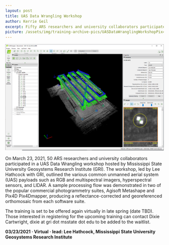 ```yaml
---
layout: post
title: UAS Data Wrangling Workshop
author: Kerrie Geil
excerpt: Fifty ARS researchers and university collaborators participated in a UAS Data Wrangling Workshop hosted by Mississippi State University Geosystems Research Institute
picture: /assets/img/training-archive-pics/UASDataWranglingWorkshopPix4DSoftware.png
---
```

![Screenshot of Pix4D Mapper software](/assets/img/training-archive-pics/UASDataWranglingWorkshopPix4DSoftware.png)

On March 23, 2021, 50 ARS researchers and university collaborators participated in a UAS Data Wrangling workshop hosted by Mississippi State University Geosystems Research Institute (GRI). The workshop, led by Lee Hathcock with GRI, outlined the various common unmanned aerial system (UAS) payloads such as RGB and multispectral imagers, hyperspectral sensors, and LIDAR.  A sample processing flow was demonstrated in two of the popular commercial photogrammetry suites, Agisoft Metashape and Pix4D Pix4Dmapper, producing a reflectance-corrected and georeferenced orthomosaic from each software suite. 

The training is set to be offered again virtually in late spring (date TBD). Those interested in registering for the upcoming training can contact Dixie Cartwright,  dixie at gri dot msstate dot edu to be added to the waitlist.  

**03/23/2021   &middot;   Virtual   &middot;   lead: Lee Hathcock, Mississippi State University Geosystems Research Institute**   
